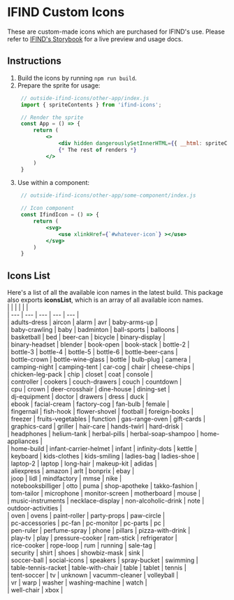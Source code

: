 # IFIND Custom Icons

These are custom-made icons which are purchased for IFIND's use. Please refer to [IFIND's Storybook](https://www.ifindilu.com/storybook/?path=/story/00-styleguide-ifind-icons--ifind-icons) for a live preview and usage docs.

## Instructions
1. Build the icons by running `npm run build`.
2. Prepare the sprite for usage:
   ```jsx
    // outside-ifind-icons/other-app/index.js
    import { spriteContents } from 'ifind-icons';

    // Render the sprite
    const App = () => {
        return (
            <>
                <div hidden dangerouslySetInnerHTML={{ __html: spriteContents }}></div>
                {* The rest of renders *}
            </>
        )
    }
   ```
3. Use within a component:
   ```jsx
    // outside-ifind-icons/other-app/some-component/index.js

    // Icon component
    const IfindIcon = () => {
        return (
            <svg>
                <use xlinkHref={`#whatever-icon`} ></use>
            </svg>
        )
    }
   ```

## Icons List
Here's a list of all the available icon names in the latest build. This package also exports **iconsList**, which is an array of all available icon names.  
|  |  |  |  |  |  
| --- | --- | --- | --- | --- |  
| adults-dress | aircon | alarm | avr | baby-arms-up |  
| baby-crawling | baby | badminton | ball-sports | balloons |  
| basketball | bed | beer-can | bicycle | binary-display |  
| binary-headset | blender | book-open | book-stack | bottle-2 |  
| bottle-3 | bottle-4 | bottle-5 | bottle-6 | bottle-beer-cans |  
| bottle-crown | bottle-wine-glass | bottle | bulb-plug | camera |  
| camping-night | camping-tent | car-cog | chair | cheese-chips |  
| chicken-leg-pack | chip | closet | coat | console |  
| controller | cookers | couch-drawers | couch | countdown |  
| cpu | crown | deer-crosshair | dine-house | dining-set |  
| dj-equipment | doctor | drawers | dress | duck |  
| ebook | facial-cream | factory-cog | fan-bulb | female |  
| fingernail | fish-hook | flower-shovel | football | foreign-books |  
| freezer | fruits-vegetables | function | gas-range-oven | gift-cards |  
| graphics-card | griller | hair-care | hands-twirl | hard-drisk |  
| headphones | helium-tank | herbal-pills | herbal-soap-shampoo | home-appliances |  
| home-build | infant-carrier-helmet | infant | infinity-dots | kettle |  
| keyboard | kids-clothes | kids-smiling | ladies-bag | ladies-shoe |  
| laptop-2 | laptop | long-hair | makeup-kit | adidas |  
| aliexpress | amazon | arlt | bonprix | ebay |  
| joop | lidl | mindfactory | mmse | nike |  
| notebooksbilliger | otto | puma | shop-apotheke | takko-fashion |  
| tom-tailor | microphone | monitor-screen | motherboard | mouse |  
| music-instruments | necklace-display | non-alcoholic-drink | note | outdoor-activities |  
| oven | ovens | paint-roller | party-props | paw-circle |  
| pc-accessories | pc-fan | pc-monitor | pc-parts | pc |  
| pen-ruler | perfume-spray | phone | pillars | pizza-with-drink |  
| play-tv | play | pressure-cooker | ram-stick | refrigerator |  
| rice-cooker | rope-loop | rum | running | sale-tag |  
| security | shirt | shoes | showbiz-mask | sink |  
| soccer-ball | social-icons | speakers | spray-bucket | swimming |  
| table-tennis-racket | table-with-chair | table | tablet | tennis |  
| tent-soccer | tv | unknown | vacumm-cleaner | volleyball |  
| vr | warp | washer | washing-machine | watch |  
| well-chair | xbox |